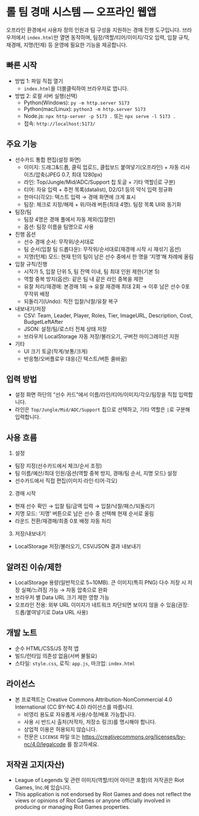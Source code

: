 # 롤 팀 경매 시스템 — 오프라인 웹앱

오프라인 환경에서 사용자 정의 인원과 팀 구성을 지원하는 경매 진행 도구입니다. 브라우저에서 `index.html`만 열면 동작하며, 팀장/역할/티어/이미지/각오 입력, 입찰 규칙, 재경매, 지명(턴제) 등 운영에 필요한 기능을 제공합니다.

## 빠른 시작
- 방법 1: 파일 직접 열기
  - `index.html`을 더블클릭하여 브라우저로 엽니다.
- 방법 2: 로컬 서버 실행(선택)
  - Python(Windows): `py -m http.server 5173`
  - Python(mac/Linux): `python3 -m http.server 5173`
  - Node.js: `npx http-server -p 5173 .` 또는 `npx serve -l 5173 .`
  - 접속: `http://localhost:5173/`

## 주요 기능
- 선수카드 통합 편집(설정 화면)
  - 이미지: 드래그&드롭, 클릭 업로드, 클립보드 붙여넣기(오프라인) + 자동 리사이즈/압축(JPEG 0.7, 최대 1280px)
  - 라인: Top/Jungle/Mid/ADC/Support 칩 토글 + 기타 역할(|로 구분)
  - 티어: 자유 입력 + 추천 목록(datalist), D2/G1 등의 약식 입력 정규화
  - 한마디(각오): 텍스트 입력 → 경매 화면에 크게 표시
  - 팀장: 체크로 지정/해제 + 위/아래 버튼(최대 4명). 팀장 목록 UI와 동기화
- 팀장/팀
  - 팀장 4명은 경매 풀에서 자동 제외(입찰만)
  - 옵션: 팀장 이름을 팀명으로 사용
- 진행 옵션
  - 선수 경매 순서: 무작위/순서대로
  - 팀 순서(입찰 팀 드롭다운): 무작위/순서대로(재경매 시작 시 재섞기 옵션)
  - 지명(턴제) 모드: 현재 턴의 팀이 남은 선수 중에서 한 명을 ‘지명’해 차례에 올림
- 입찰 규칙/진행
  - 시작가 5, 입찰 단위 5, 팀 잔액 이내, 팀 최대 인원 제한(기본 5)
  - 역할 중복 방지(옵션): 같은 팀 내 같은 라인 중복을 제한
  - 유찰 처리/재경매: 본경매 1회 → 유찰 재경매 최대 2회 → 이후 남은 선수 0포 무작위 배정
  - 되돌리기(Undo): 직전 입찰/낙찰/유찰 복구
- 내보내기/저장
  - CSV: Team, Leader, Player, Roles, Tier, ImageURL, Description, Cost, BudgetLeftAfter
  - JSON: 설정/팀/로스터 전체 상태 저장
  - 브라우저 LocalStorage 자동 저장/불러오기, 구버전 마이그레이션 지원
- 기타
  - UI 크기 토글(작게/보통/크게)
  - 반응형/오버플로우 대응(긴 텍스트/버튼 줄바꿈)

## 입력 방법
- 설정 화면 하단의 “선수 카드”에서 이름/라인/티어/이미지/각오/팀장을 직접 입력합니다.
- 라인은 `Top/Jungle/Mid/ADC/Support` 칩으로 선택하고, 기타 역할은 `|`로 구분해 입력합니다.

## 사용 흐름
1) 설정
- 팀장 지정(선수카드에서 체크/순서 조정)
- 팀 이름/예산/최대 인원/옵션(역할 중복 방지, 경매/팀 순서, 지명 모드) 설정
- 선수카드에서 직접 편집(이미지·라인·티어·각오)
2) 경매 시작
- 현재 선수 확인 → 입찰 팀/금액 입력 → 입찰/낙찰/패스/되돌리기
- 지명 모드: ‘지명’ 버튼으로 남은 선수 중 선택해 현재 순서로 올림
- 라운드 전환/재경매/최종 0포 배정 자동 처리
3) 저장/내보내기
- LocalStorage 저장/불러오기, CSV/JSON 결과 내보내기

## 알려진 이슈/제한
- LocalStorage 용량(일반적으로 5~10MB). 큰 이미지(특히 PNG) 다수 저장 시 저장 실패/느려짐 가능 → 자동 압축으로 완화
- 브라우저 별 Data URL 크기 제한 영향 가능
- 오프라인 전용: 외부 URL 이미지가 네트워크 차단되면 보이지 않을 수 있음(권장: 드롭/붙여넣기로 Data URL 사용)

## 개발 노트
- 순수 HTML/CSS/JS 정적 앱
- 빌드/런타임 의존성 없음(서버 불필요)
- 스타일: `style.css`, 로직: `app.js`, 마크업: `index.html`

## 라이선스
- 본 프로젝트는 Creative Commons Attribution-NonCommercial 4.0 International (CC BY-NC 4.0) 라이선스를 따릅니다.
  - 비영리 용도로 자유롭게 사용/수정/배포 가능합니다.
  - 사용 시 반드시 출처(저작자, 저장소 링크)를 명시해야 합니다.
  - 상업적 이용은 허용되지 않습니다.
  - 전문은 `LICENSE` 파일 또는 https://creativecommons.org/licenses/by-nc/4.0/legalcode 를 참고하세요.

## 저작권 고지(자산)
- League of Legends 및 관련 이미지(역할/티어 아이콘 포함)의 저작권은 Riot Games, Inc.에 있습니다.
- This application is not endorsed by Riot Games and does not reflect the views or opinions of Riot Games or anyone officially involved in producing or managing Riot Games properties.

